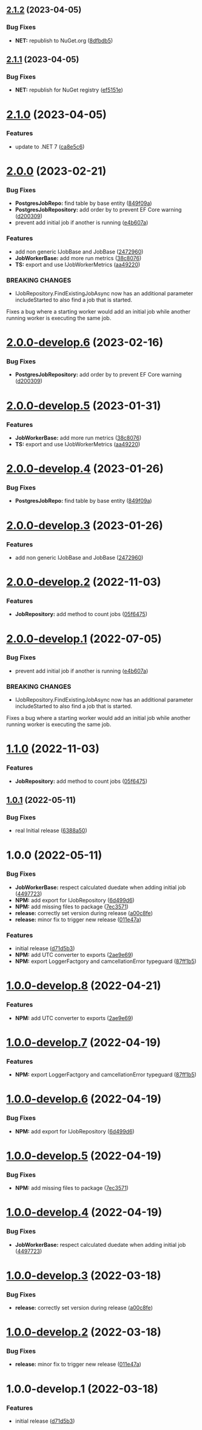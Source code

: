 ## [2.1.2](https://github.com/droidsolutions/job-service/compare/v2.1.1...v2.1.2) (2023-04-05)


### Bug Fixes

* **NET:** republish to NuGet.org ([8dfbdb5](https://github.com/droidsolutions/job-service/commit/8dfbdb56cc5550e02117c8e47372caf2f84cf026))

## [2.1.1](https://github.com/droidsolutions/job-service/compare/v2.1.0...v2.1.1) (2023-04-05)


### Bug Fixes

* **NET:** republish for NuGet registry ([ef5151e](https://github.com/droidsolutions/job-service/commit/ef5151e5be740d449b30716c7082f68a826e029b))

# [2.1.0](https://github.com/droidsolutions/job-service/compare/v2.0.0...v2.1.0) (2023-04-05)


### Features

* update to .NET 7 ([ca8e5c6](https://github.com/droidsolutions/job-service/commit/ca8e5c6431032db3780c76170ef3a7605e966789))

# [2.0.0](https://github.com/droidsolutions/job-service/compare/v1.1.0...v2.0.0) (2023-02-21)


### Bug Fixes

* **PostgresJobRepo:** find table by base entity ([849f09a](https://github.com/droidsolutions/job-service/commit/849f09a52788e6e8323d48d0b982f37cb8109f58))
* **PostgresJobRepository:** add order by to prevent EF Core warning ([d200309](https://github.com/droidsolutions/job-service/commit/d2003090eedb60bfe431719040057f7365b62860))
* prevent add initial job if another is running ([e4b607a](https://github.com/droidsolutions/job-service/commit/e4b607a00881bacc3f68749f2548b06ad71d6eb5))


### Features

* add non generic IJobBase and JobBase ([2472960](https://github.com/droidsolutions/job-service/commit/24729609d5bdf6c310f0ca656d78bd6884fd80e0))
* **JobWorkerBase:** add more run metrics ([38c8076](https://github.com/droidsolutions/job-service/commit/38c8076af585955fccc0ff7ebb2187a7884e1f9b))
* **TS:** export and use IJobWorkerMetrics ([aa49220](https://github.com/droidsolutions/job-service/commit/aa4922083a449d2c9d150ba5b5c036bfb3749f2e))


### BREAKING CHANGES

* IJobRepository.FindExistingJobAsync now has an additional parameter includeStarted
to also find a job that is started.

Fixes a bug where a starting worker would add an initial job while another running worker is
executing the same job.

# [2.0.0-develop.6](https://github.com/droidsolutions/job-service/compare/v2.0.0-develop.5...v2.0.0-develop.6) (2023-02-16)


### Bug Fixes

* **PostgresJobRepository:** add order by to prevent EF Core warning ([d200309](https://github.com/droidsolutions/job-service/commit/d2003090eedb60bfe431719040057f7365b62860))

# [2.0.0-develop.5](https://github.com/droidsolutions/job-service/compare/v2.0.0-develop.4...v2.0.0-develop.5) (2023-01-31)


### Features

* **JobWorkerBase:** add more run metrics ([38c8076](https://github.com/droidsolutions/job-service/commit/38c8076af585955fccc0ff7ebb2187a7884e1f9b))
* **TS:** export and use IJobWorkerMetrics ([aa49220](https://github.com/droidsolutions/job-service/commit/aa4922083a449d2c9d150ba5b5c036bfb3749f2e))

# [2.0.0-develop.4](https://github.com/droidsolutions/job-service/compare/v2.0.0-develop.3...v2.0.0-develop.4) (2023-01-26)


### Bug Fixes

* **PostgresJobRepo:** find table by base entity ([849f09a](https://github.com/droidsolutions/job-service/commit/849f09a52788e6e8323d48d0b982f37cb8109f58))

# [2.0.0-develop.3](https://github.com/droidsolutions/job-service/compare/v2.0.0-develop.2...v2.0.0-develop.3) (2023-01-26)


### Features

* add non generic IJobBase and JobBase ([2472960](https://github.com/droidsolutions/job-service/commit/24729609d5bdf6c310f0ca656d78bd6884fd80e0))

# [2.0.0-develop.2](https://github.com/droidsolutions/job-service/compare/v2.0.0-develop.1...v2.0.0-develop.2) (2022-11-03)


### Features

* **JobRepository:** add method to count jobs ([05f6475](https://github.com/droidsolutions/job-service/commit/05f64757f874c76ca2a92fa8e1556147c55d2a63))

# [2.0.0-develop.1](https://github.com/droidsolutions/job-service/compare/v1.0.1...v2.0.0-develop.1) (2022-07-05)


### Bug Fixes

* prevent add initial job if another is running ([e4b607a](https://github.com/droidsolutions/job-service/commit/e4b607a00881bacc3f68749f2548b06ad71d6eb5))


### BREAKING CHANGES

* IJobRepository.FindExistingJobAsync now has an additional parameter includeStarted
to also find a job that is started.

Fixes a bug where a starting worker would add an initial job while another running worker is
executing the same job.

# [1.1.0](https://github.com/droidsolutions/job-service/compare/v1.0.1...v1.1.0) (2022-11-03)


### Features

* **JobRepository:** add method to count jobs ([05f6475](https://github.com/droidsolutions/job-service/commit/05f64757f874c76ca2a92fa8e1556147c55d2a63))

## [1.0.1](https://github.com/droidsolutions/job-service/compare/v1.0.0...v1.0.1) (2022-05-11)


### Bug Fixes

* real Initial release ([6388a50](https://github.com/droidsolutions/job-service/commit/6388a50784833d11b36df138be7749b1b70fb885))

# 1.0.0 (2022-05-11)


### Bug Fixes

* **JobWorkerBase:** respect calculated duedate when adding initial job ([4497723](https://github.com/droidsolutions/job-service/commit/449772344c061fd7747dfba23f0d7797ba33a456))
* **NPM:** add export for IJobRepository ([6d499d6](https://github.com/droidsolutions/job-service/commit/6d499d6f4ce977bcdffbc01123acbba08092a72d))
* **NPM:** add missing files to package ([7ec3571](https://github.com/droidsolutions/job-service/commit/7ec3571b5621d1b28d231eb208b38a33d02f015d))
* **release:** correctly set version during release ([a00c8fe](https://github.com/droidsolutions/job-service/commit/a00c8fe60a7e00a0019db826314e66152397b5e7))
* **release:** minor fix to trigger new release ([011e47a](https://github.com/droidsolutions/job-service/commit/011e47a4abac0d7af99d8b32ae3243ff6aba000d))


### Features

* initial release ([d71d5b3](https://github.com/droidsolutions/job-service/commit/d71d5b3704ef13af82efaa8d2cf1588d45a55048))
* **NPM:** add UTC converter to exports ([2ae9e69](https://github.com/droidsolutions/job-service/commit/2ae9e69860e08efc144f85910475948dda5d2683))
* **NPM:** export LoggerFactgory and camcellationError typeguard ([87ff1b5](https://github.com/droidsolutions/job-service/commit/87ff1b5394c7efe937233bdecb78ee99b3524092))

# [1.0.0-develop.8](https://github.com/droidsolutions/job-service/compare/v1.0.0-develop.7...v1.0.0-develop.8) (2022-04-21)


### Features

* **NPM:** add UTC converter to exports ([2ae9e69](https://github.com/droidsolutions/job-service/commit/2ae9e69860e08efc144f85910475948dda5d2683))

# [1.0.0-develop.7](https://github.com/droidsolutions/job-service/compare/v1.0.0-develop.6...v1.0.0-develop.7) (2022-04-19)


### Features

* **NPM:** export LoggerFactgory and camcellationError typeguard ([87ff1b5](https://github.com/droidsolutions/job-service/commit/87ff1b5394c7efe937233bdecb78ee99b3524092))

# [1.0.0-develop.6](https://github.com/droidsolutions/job-service/compare/v1.0.0-develop.5...v1.0.0-develop.6) (2022-04-19)


### Bug Fixes

* **NPM:** add export for IJobRepository ([6d499d6](https://github.com/droidsolutions/job-service/commit/6d499d6f4ce977bcdffbc01123acbba08092a72d))

# [1.0.0-develop.5](https://github.com/droidsolutions/job-service/compare/v1.0.0-develop.4...v1.0.0-develop.5) (2022-04-19)


### Bug Fixes

* **NPM:** add missing files to package ([7ec3571](https://github.com/droidsolutions/job-service/commit/7ec3571b5621d1b28d231eb208b38a33d02f015d))

# [1.0.0-develop.4](https://github.com/droidsolutions/job-service/compare/v1.0.0-develop.3...v1.0.0-develop.4) (2022-04-19)


### Bug Fixes

* **JobWorkerBase:** respect calculated duedate when adding initial job ([4497723](https://github.com/droidsolutions/job-service/commit/449772344c061fd7747dfba23f0d7797ba33a456))

# [1.0.0-develop.3](https://github.com/droidsolutions/job-service/compare/v1.0.0-develop.2...v1.0.0-develop.3) (2022-03-18)


### Bug Fixes

* **release:** correctly set version during release ([a00c8fe](https://github.com/droidsolutions/job-service/commit/a00c8fe60a7e00a0019db826314e66152397b5e7))

# [1.0.0-develop.2](https://github.com/droidsolutions/job-service/compare/v1.0.0-develop.1...v1.0.0-develop.2) (2022-03-18)


### Bug Fixes

* **release:** minor fix to trigger new release ([011e47a](https://github.com/droidsolutions/job-service/commit/011e47a4abac0d7af99d8b32ae3243ff6aba000d))

# 1.0.0-develop.1 (2022-03-18)


### Features

* initial release ([d71d5b3](https://github.com/droidsolutions/job-service/commit/d71d5b3704ef13af82efaa8d2cf1588d45a55048))
